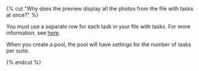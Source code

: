 {% cut "Why does the preview display all the photos from the file with tasks at once?" %}

You must use a separate row for each task in your file with tasks. For more information, see [here](../../../../guide/concepts/pool_csv.md).

When you create a pool, the pool will have settings for the number of tasks per suite.

{% endcut %}